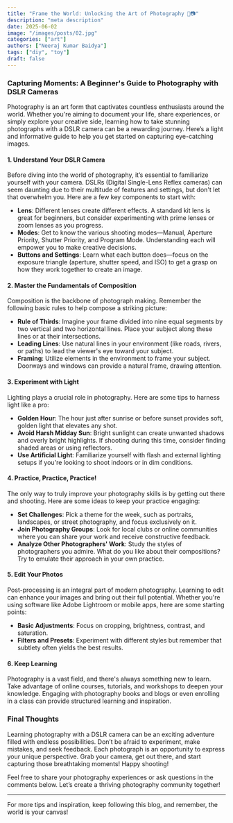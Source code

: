 ```yaml
---
title: "Frame the World: Unlocking the Art of Photography 🌇📷"
description: "meta description"
date: 2025-06-02
image: "/images/posts/02.jpg"
categories: ["art"]
authors: ["Neeraj Kumar Baidya"]
tags: ["diy", "toy"]
draft: false
---
```


### Capturing Moments: A Beginner's Guide to Photography with DSLR Cameras

Photography is an art form that captivates countless enthusiasts around the world. Whether you're aiming to document your life, share experiences, or simply explore your creative side, learning how to take stunning photographs with a DSLR camera can be a rewarding journey. Here’s a light and informative guide to help you get started on capturing eye-catching images.

#### 1. Understand Your DSLR Camera

Before diving into the world of photography, it’s essential to familiarize yourself with your camera. DSLRs (Digital Single-Lens Reflex cameras) can seem daunting due to their multitude of features and settings, but don't let that overwhelm you. Here are a few key components to start with:

- **Lens**: Different lenses create different effects. A standard kit lens is great for beginners, but consider experimenting with prime lenses or zoom lenses as you progress.
- **Modes**: Get to know the various shooting modes—Manual, Aperture Priority, Shutter Priority, and Program Mode. Understanding each will empower you to make creative decisions.
- **Buttons and Settings**: Learn what each button does—focus on the exposure triangle (aperture, shutter speed, and ISO) to get a grasp on how they work together to create an image.

#### 2. Master the Fundamentals of Composition

Composition is the backbone of photograph making. Remember the following basic rules to help compose a striking picture:

- **Rule of Thirds**: Imagine your frame divided into nine equal segments by two vertical and two horizontal lines. Place your subject along these lines or at their intersections.
- **Leading Lines**: Use natural lines in your environment (like roads, rivers, or paths) to lead the viewer's eye toward your subject.
- **Framing**: Utilize elements in the environment to frame your subject. Doorways and windows can provide a natural frame, drawing attention.

#### 3. Experiment with Light

Lighting plays a crucial role in photography. Here are some tips to harness light like a pro:

- **Golden Hour**: The hour just after sunrise or before sunset provides soft, golden light that elevates any shot.
- **Avoid Harsh Midday Sun**: Bright sunlight can create unwanted shadows and overly bright highlights. If shooting during this time, consider finding shaded areas or using reflectors.
- **Use Artificial Light**: Familiarize yourself with flash and external lighting setups if you're looking to shoot indoors or in dim conditions.

#### 4. Practice, Practice, Practice!

The only way to truly improve your photography skills is by getting out there and shooting. Here are some ideas to keep your practice engaging:

- **Set Challenges**: Pick a theme for the week, such as portraits, landscapes, or street photography, and focus exclusively on it.
- **Join Photography Groups**: Look for local clubs or online communities where you can share your work and receive constructive feedback.
- **Analyze Other Photographers' Work**: Study the styles of photographers you admire. What do you like about their compositions? Try to emulate their approach in your own practice.

#### 5. Edit Your Photos

Post-processing is an integral part of modern photography. Learning to edit can enhance your images and bring out their full potential. Whether you're using software like Adobe Lightroom or mobile apps, here are some starting points:

- **Basic Adjustments**: Focus on cropping, brightness, contrast, and saturation. 
- **Filters and Presets**: Experiment with different styles but remember that subtlety often yields the best results.

#### 6. Keep Learning

Photography is a vast field, and there's always something new to learn. Take advantage of online courses, tutorials, and workshops to deepen your knowledge. Engaging with photography books and blogs or even enrolling in a class can provide structured learning and inspiration.

### Final Thoughts

Learning photography with a DSLR camera can be an exciting adventure filled with endless possibilities. Don’t be afraid to experiment, make mistakes, and seek feedback. Each photograph is an opportunity to express your unique perspective. Grab your camera, get out there, and start capturing those breathtaking moments! Happy shooting! 

Feel free to share your photography experiences or ask questions in the comments below. Let’s create a thriving photography community together! 

---

For more tips and inspiration, keep following this blog, and remember, the world is your canvas!
